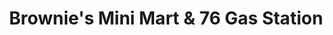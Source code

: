 ---
title: "Brownie's Mini Mart & 76 Gas Station"
url: /lindley/brownies-mini-mart-and-76-gas-station/
shop: convenience
---